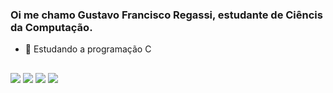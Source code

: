 ### Oi me chamo Gustavo Francisco Regassi, estudante de Ciêncis da Computação.

- 🌱 Estudando a programação C 

<div>
<a href="https://github.com/gustavoregassi">
  
<div>
  
##
  
<div>
  <a href="https://www.youtube.com/channel/UCxO3fcT6mRctGVSAAOdD4LA" target="_blank"><img src="https://img.shields.io/badge/YouTube-FF0000?style=for-the-badge&logo=youtube&logoColor=white" target="_blank"></a>
  <a href="https://www.instagram.com/gustavo_regassi/" target="_blank"><img src="https://img.shields.io/badge/-Instagram-%23E4405F?style=for-the-badge&logo=instagram&logoColor=white" target="_blank"></a>
  <a href = "mailto:contatogustavofranciscoregassi@gmail.com"><img src="https://img.shields.io/badge/-Gmail-%23333?style=for-the-badge&logo=gmail&logoColor=white" target="_blank"></a>
  <a href="https://www.linkedin.com/in/gustavo-francisco-regassi-1b747725a/" target="_blank"><img src="https://img.shields.io/badge/-LinkedIn-%230077B5?style=for-the-badge&logo=linkedin&logoColor=white" target="_blank"></a> 
  
</div>
